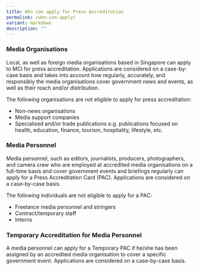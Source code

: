 ```yaml
---
title: Who can apply for Press Accreditation
permalink: /who-can-apply/
variant: markdown
description: ""
---
```

### Media Organisations

Local, as well as foreign media organisations based in Singapore can apply to MCI for press accreditation. Applications are considered on a case-by-case basis and takes into account how regularly, accurately, and responsibly the media organisations cover government news and events, as well as their reach and/or distribution.

The following organisations are not eligible to apply for press accreditation:

* Non-news organisations
* Media support companies
* Specialised and/or trade publications e.g. publications focused on health, education, finance, tourism, hospitality, lifestyle, etc. 

### Media Personnel

Media personnel, such as editors, journalists, producers, photographers, and camera crew who are employed at accredited media organisations on a full-time basis and cover government events and briefings regularly can apply for a Press Accreditation Card (PAC). Applications are considered on a case-by-case basis. 

The following individuals are not eligible to apply for a PAC:

* Freelance media personnel and stringers
* Contract/temporary staff
* Interns

### Temporary Accreditation for Media Personnel

A media personnel can apply for a Temporary PAC if he/she has been assigned by an accredited media organisation to cover a specific government event. Applications are considered on a case-by-case basis.